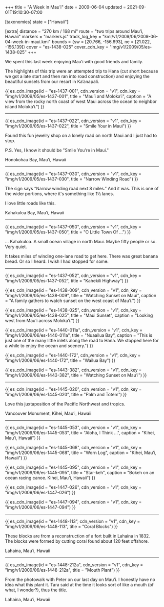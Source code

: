 +++
title = "A Week in Mau’i"
date = 2009-06-04
updated = 2021-09-01T19:10:30-07:00

[taxonomies]
state = ["Hawaii"]

[extra]
distance = "270 km / 168 mi"
route = "two trips around Mau’i, Hawaii"
markers = "markers.js"
track_log_key = "kml/v1/2009/06/2009-06-04-week-in-maui.kml"
bounds = {sw = [20.766, -156.693], ne = [21.022, -156.139]}
cover = "es-1438-025"
cover_cdn_key = "img/v1/2009/05/es-1438-025"
+++

We spent this last week enjoying Mau'i with good friends and family.

<!-- more -->

The highlights of this trip were an attempted trip to Hana (cut short because we got a late start and then ran into road construction) and enjoying the beautiful sunsets from our resort in Ka’anapali.

{{ es_cdn_image(id = "es-1437-001", cdn_version = "v1", cdn_key = "img/v1/2009/05/es-1437-001", title = "Mau’i and Moloka’i", caption = "A view from the rocky north coast of west Maui across the ocean to neighbor island Moloka’i.") }}

---

{{ es_cdn_image(id = "es-1437-022", cdn_version = "v1", cdn_key = "img/v1/2009/05/es-1437-022", title = "Smile Your in Maui") }}

Found this fun jewelry shop on a lonely road on north Maui and I just had to stop.

P.S. Yes, I know it should be "Smile You're in Maui."

Honokohau Bay, Mau’i, Hawaii

---

{{ es_cdn_image(id = "es-1437-030", cdn_version = "v1", cdn_key = "img/v1/2009/05/es-1437-030", title = "Narrow Winding Road") }}

The sign says “Narrow winding road next 8 miles.” And it was. This is one of the wider portions, where it's something like 1½ lanes.

I love little roads like this.

Kahakuloa Bay, Mau’i, Hawaii

---

{{ es_cdn_image(id = "es-1437-050", cdn_version = "v1", cdn_key = "img/v1/2009/05/es-1437-050", title = "O Little Town Of …") }}

... Kahakuloa. A small ocean village in north Maui. Maybe fifty people or so. Very quiet.

It takes miles of winding one-lane road to get here. There was great banana bread. Or so I heard. I wish I had stopped for some.

---

{{ es_cdn_image(id = "es-1437-052", cdn_version = "v1", cdn_key = "img/v1/2009/05/es-1437-052", title = "Kahekili Highway") }}

{{ es_cdn_image(id = "es-1438-009", cdn_version = "v1", cdn_key = "img/v1/2009/05/es-1438-009", title = "Watching Sunset on Maui", caption = "A family gathers to watch sunset on the west coast of Mau’i.") }}

{{ es_cdn_image(id = "es-1438-025", cdn_version = "v1", cdn_key = "img/v1/2009/05/es-1438-025", title = "Maui Sunset", caption = "Looking west from Mau’i across Moloka’i.") }}

{{ es_cdn_image(id = "es-1440-011a", cdn_version = "v1", cdn_key = "img/v1/2009/06/es-1440-011a", title = "Nuaailua Bay", caption = "This is just one of the many little inlets along the road to Hana. We stopped here for a while to enjoy the ocean and scenery.") }}

{{ es_cdn_image(id = "es-1440-172", cdn_version = "v1", cdn_key = "img/v1/2009/06/es-1440-172", title = "Wailua Bay") }}

{{ es_cdn_image(id = "es-1443-382", cdn_version = "v1", cdn_key = "img/v1/2009/06/es-1443-382", title = "Watching Sunset on Mau’i") }}

---

{{ es_cdn_image(id = "es-1445-020", cdn_version = "v1", cdn_key = "img/v1/2009/06/es-1445-020", title = "Palm and Totem") }}

Love this juxtaposition of the Pacific Northwest and tropics.

Vancouver Monument, Kihei, Mau’i, Hawaii

---

{{ es_cdn_image(id = "es-1445-053", cdn_version = "v1", cdn_key = "img/v1/2009/06/es-1445-053", title = "Aloha, I Think …", caption = "Kihei, Mau’i, Hawaii") }}

{{ es_cdn_image(id = "es-1445-068", cdn_version = "v1", cdn_key = "img/v1/2009/06/es-1445-068", title = "Worn Log", caption = "Kihei, Mau’i, Hawaii") }}

{{ es_cdn_image(id = "es-1445-095", cdn_version = "v1", cdn_key = "img/v1/2009/06/es-1445-095", title = "Star-keh", caption = "Bokeh on an ocean racing canoe. Kihei, Mau’i, Hawaii") }}

{{ es_cdn_image(id = "es-1447-026", cdn_version = "v1", cdn_key = "img/v1/2009/06/es-1447-026") }}

{{ es_cdn_image(id = "es-1447-094", cdn_version = "v1", cdn_key = "img/v1/2009/06/es-1447-094") }}

---

{{ es_cdn_image(id = "es-1448-113", cdn_version = "v1", cdn_key = "img/v1/2009/06/es-1448-113", title = "Coral Blocks") }}

These blocks are from a reconstruction of a fort built in Lahaina in 1832. The blocks were formed by cutting coral found about 120 feet offshore.

Lahaina, Mau’i, Hawaii

---

{{ es_cdn_image(id = "es-1448-212a", cdn_version = "v1", cdn_key = "img/v1/2009/06/es-1448-212a", title = "Mouth Plant") }}

From the photowalk with Peter on our last day on Mau’i. I honestly have no idea what this plant it. Tara said at the time it looks sort of like a mouth (of what, I wonder?), thus the title.

Lahaina, Mau’i, Hawaii
